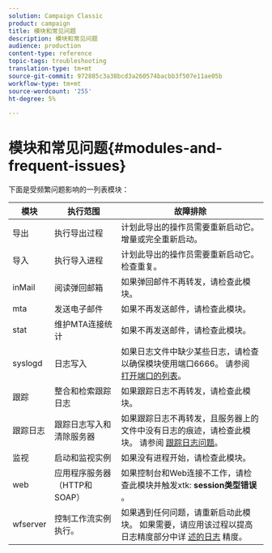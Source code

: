 ```yaml
---
solution: Campaign Classic
product: campaign
title: 模块和常见问题
description: 模块和常见问题
audience: production
content-type: reference
topic-tags: troubleshooting
translation-type: tm+mt
source-git-commit: 972885c3a38bcd3a260574bacbb3f507e11ae05b
workflow-type: tm+mt
source-wordcount: '255'
ht-degree: 5%

---
```



# 模块和常见问题{#modules-and-frequent-issues}

下面是受频繁问题影响的一列表模块：

<table> 
 <thead> 
  <tr> 
   <th> 模块 </th> 
   <th> 执行范围 </th> 
   <th> 故障排除 </th> 
  </tr> 
 </thead> 
 <tbody> 
  <tr> 
   <td> 导出 </td> 
   <td> 执行导出过程<br /> </td> 
   <td> 计划此导出的操作员需要重新启动它。 增量或完全重新启动。<br /> </td> 
  </tr> 
  <tr> 
   <td> 导入 </td> 
   <td> 执行导入进程<br /> </td> 
   <td> 计划此导出的操作员需要重新启动它。 检查重复。<br /> </td> 
  </tr> 
  <tr> 
   <td> inMail </td> 
   <td> 阅读弹回邮箱<br /> </td> 
   <td> 如果弹回邮件不再转发，请检查此模块。<br /> </td> 
  </tr> 
  <tr> 
   <td> mta </td> 
   <td> 发送电子邮件<br /> </td> 
   <td> 如果不再发送邮件，请检查此模块。<br /> </td> 
  </tr> 
  <tr> 
   <td> stat </td> 
   <td> 维护MTA连接统计<br /> </td> 
   <td> 如果不再发送邮件，请检查此模块。<br /> </td> 
  </tr> 
  <tr> 
   <td> syslogd </td> 
   <td> 日志写入<br /> </td> 
   <td> 如果日志文件中缺少某些日志，请检查以确保模块使用端口6666。 请参阅 <a href="../../production/using/general-architecture.md#list-of-open-ports" target="_blank">打开端口的列表</a>。<br /> </td> 
  </tr> 
  <tr> 
   <td> 跟踪 </td> 
   <td> 整合和检索跟踪日志<br /> </td> 
   <td> 如果跟踪日志不再转发，请检查此模块。<br /> </td> 
  </tr> 
  <tr> 
   <td> 跟踪日志 </td> 
   <td> 跟踪日志写入和清除服务器<br /> </td> 
   <td> 如果跟踪日志不再转发，且服务器上的文件中没有日志的痕迹，请检查此模块。 请参阅 <a href="../../production/using/tracking-logs-issues.md" target="_blank">跟踪日志问题</a>。<br /> </td> 
  </tr> 
  <tr> 
   <td> 监视 </td> 
   <td> 启动和监视实例<br /> </td> 
   <td> 如果没有进程开始，请检查此模块。<br /> </td> 
  </tr> 
  <tr> 
   <td> web </td> 
   <td> 应用程序服务器（HTTP和SOAP）<br /> </td> 
   <td> 如果控制台和Web连接不工作，请检查此模块并触发xtk: <strong>session类型错误</strong> 。<br /> </td> 
  </tr> 
  <tr> 
   <td> wfserver </td> 
   <td> 控制工作流实例执行。<br /> </td> 
   <td> 如果遇到任何问题，请重新启动此模块。 如果需要，请应用该过程以提高日志精度部分中详 <a href="../../production/using/log-precision.md" target="_blank">述的日志</a> 精度。<br /> </td> 
  </tr> 
 </tbody> 
</table>


